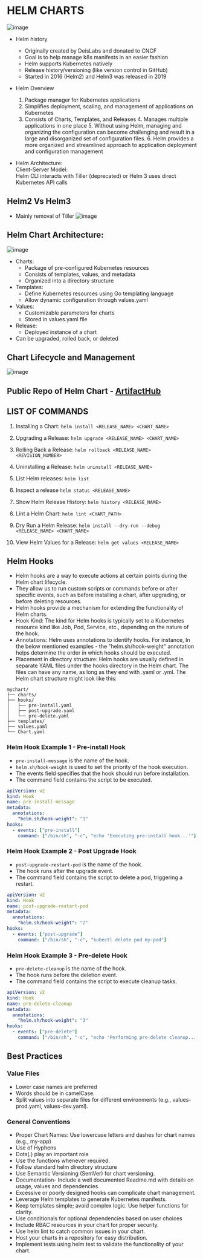# HELM CHARTS
![image](https://github.com/imprateeksh/knowledge-center/assets/78964991/6d4ae1ed-13da-485c-b265-a89003f4151e)

 - Helm history
   - Originally created by DeisLabs and donated to CNCF
   - Goal is to help manage k8s manifests in an easier fashion
   - Helm supports Kubernetes natively
   - Release history/versioning (like version control in GitHub)
   - Started in 2016 (Helm2) and Helm3 was released in 2019

 - Helm Overview
	1. Package manager for Kubernetes applications
	2. Simplifies deployment, scaling, and management of applications on Kubernetes
	3. Consists of Charts, Templates, and Releases
        4. Manages multiple applications in one place
        5. Without using Helm, managing and organizing the configuration can become challenging and result in a large and disorganized set of configuration files.
        6. Helm provides a more organized and streamlined approach to application deployment and configuration management
	
 - Helm Architecture:
<br>Client-Server Model:
	<br>Helm CLI interacts with Tiller (deprecated) or Helm 3 uses direct Kubernetes API calls
## Helm2 Vs Helm3
 - Mainly removal of Tiller
   ![image](https://github.com/imprateeksh/knowledge-center/assets/78964991/30386b4f-2ef8-4888-af56-d2fc58493cac)


## Helm Chart Architecture:
![image](https://github.com/imprateeksh/knowledge-center/assets/78964991/1c854bda-7c60-4d29-bd9b-42c571c2e7e4)

   - Charts:
	 - Package of pre-configured Kubernetes resources
	 - Consists of templates, values, and metadata
	 - Organized into a directory structure
 - Templates:
	 -  Define Kubernetes resources using Go templating language
	 - Allow dynamic configuration through values.yaml
 - Values:
	- Customizable parameters for charts
	- Stored in values.yaml file
 - Release:
	- Deployed instance of a chart
  - Can be upgraded, rolled back, or deleted

## Chart Lifecycle and Management
![image](https://github.com/imprateeksh/knowledge-center/assets/78964991/6c859115-9229-4dd2-9a61-fe9a4dd85a0f)


## Public Repo of Helm Chart - [ArtifactHub](https://artifacthub.io/)

## LIST OF COMMANDS

1. Installing a Chart:
`helm install <RELEASE_NAME> <CHART_NAME> `

2. Upgrading a Release:
`helm upgrade <RELEASE_NAME> <CHART_NAME>` 

3. Rolling Back a Release:
	`helm rollback <RELEASE_NAME> <REVISION_NUMBER>`

4. Uninstalling a Release:
`helm uninstall <RELEASE_NAME>`

5. List Helm releases:
   `helm list`
6. Inspect a release
   `helm status <RELEASE_NAME>`

7. Show Helm Release History:
`helm history <RELEASE_NAME>`

8. Lint a Helm Chart:
`helm lint <CHART_PATH>`

9. Dry Run a Helm Release:
`helm install --dry-run --debug <RELEASE_NAME> <CHART_NAME>`

10. View Helm Values for a Release:
`helm get values <RELEASE_NAME>`

## Helm Hooks
 - Helm hooks are a way to execute actions at certain points during the Helm chart lifecycle. 
 - They allow us to run custom scripts or commands before or after specific events, such as before installing a chart, after upgrading, or before deleting resources.
 - Helm hooks provide a mechanism for extending the functionality of Helm charts.
 - Hook Kind: The kind for Helm hooks is typically set to a Kubernetes resource kind like Job, Pod, Service, etc., depending on the nature of the hook.
 - Annotations: Helm uses annotations to identify hooks. For instance, In the below mentioned examples - the "helm.sh/hook-weight" annotation helps determine the order in which hooks should be executed.
 - Placement in directory structure: Helm hooks are usually defined in separate YAML files under the hooks directory in the Helm chart. The files can have any name, as long as they end with .yaml or .yml. The Helm chart structure might look like this:<br>
```
mychart/
├── charts/
├── hooks/
│   ├── pre-install.yaml
│   ├── post-upgrade.yaml
│   └── pre-delete.yaml
├── templates/
├── values.yaml
└── Chart.yaml

```
### Helm Hook Example 1 - Pre-install Hook
 - `pre-install-message` is the name of the hook.
 - `helm.sh/hook-weight` is used to set the priority of the hook execution.
 - The events field specifies that the hook should run before installation.
 - The command field contains the script to be executed.

```yaml
apiVersion: v2
kind: Hook
name: pre-install-message
metadata:
  annotations:
    "helm.sh/hook-weight": "1"
hooks:
  - events: ["pre-install"]
    command: ["/bin/sh", "-c", "echo 'Executing pre-install hook...'"]

```
### Helm Hook Example 2 - Post Upgrade Hook
 - `post-upgrade-restart-pod` is the name of the hook.
 - The hook runs after the upgrade event.
 - The command field contains the script to delete a pod, triggering a restart.

```yaml
apiVersion: v2
kind: Hook
name: post-upgrade-restart-pod
metadata:
  annotations:
    "helm.sh/hook-weight": "2"
hooks:
  - events: ["post-upgrade"]
    command: ["/bin/sh", "-c", "kubectl delete pod my-pod"]

```

### Helm Hook Example 3 - Pre-delete Hook
 - `pre-delete-cleanup` is the name of the hook.
 - The hook runs before the deletion event.
 - The command field contains the script to execute cleanup tasks.
```yaml
apiVersion: v2
kind: Hook
name: pre-delete-cleanup
metadata:
  annotations:
    "helm.sh/hook-weight": "3"
hooks:
  - events: ["pre-delete"]
    command: ["/bin/sh", "-c", "echo 'Performing pre-delete cleanup...'"]

```

## Best Practices
### Value Files
 - Lower case names are preferred
 - Words should be in camelCase.
 - Split values into separate files for different environments (e.g., values-prod.yaml, values-dev.yaml).
### General Conventions
 - Proper Chart Names: Use lowercase letters and dashes for chart names (e.g., my-app)
 - Use of Hyphens
 - Dots(.) play an important role
 - Use the functions whenever required.
 - Follow standard helm directory structure
 - Use Semantic Versioning (SemVer) for chart versioning.
 - Documentation- Include a well documented Readme.md with details on usage, values and dependencies.
 - Excessive or poorly designed hooks can complicate chart management.
 - Leverage Helm templates to generate Kubernetes manifests.
 - Keep templates simple; avoid complex logic. Use helper functions for clarity.
 - Use conditionals for optional dependencies based on user choices
 - Include RBAC resources in your chart for proper security.
 - Use helm lint to catch common issues in your chart.
 - Host your charts in a repository for easy distribution.
 - Implement tests using helm test to validate the functionality of your chart.
